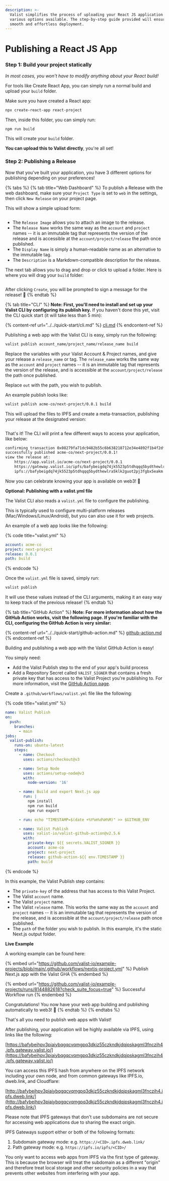 ```yaml
---
description: >-
  Valist simplifies the process of uploading your React JS application with
  various options available. The step-by-step guide provided will ensure a
  smooth and effortless deployment.
---
```


# Publishing a React JS App

### Step 1: Build your project statically

_In most cases, you won't have to modify anything about your React build!_

For tools like Create React App, you can simply run a normal build and upload your `build` folder.

Make sure you have created a React app:

```bash
npx create-react-app react-project
```

Then, inside this folder, you can simply run:

```bash
npm run build
```

This will create your `build` folder.

**You can upload this to Valist directly**, you're all set!

### Step 2: Publishing a Release

Now that you've built your application, you have 3 different options for publishing depending on your preferences!

{% tabs %}
{% tab title="Web Dashboard" %}
To publish a Release with the web dashboard, make sure your `Project Type` is set to `web` in the settings, then click `New Release` on your project page.

This will show a simple upload form:

<figure><img src="../../.gitbook/assets/image (37).png" alt=""><figcaption></figcaption></figure>

* The `Release Image` allows you to attach an image to the release.
* The `Release Name` works the same way as the `account` and `project` names -- it is an immutable tag that represents the version of the release and is accessible at the `account/project/release` the path once published.
* The `Display Name` is simply a human-readable name as an alternative to the immutable tag.
* The `Description` is a Markdown-compatible description for the release.

The next tab allows you to drag and drop or click to upload a folder. Here is where you will drag your `build` folder:

<figure><img src="../../.gitbook/assets/image (22).png" alt=""><figcaption></figcaption></figure>

After clicking `Create`, you will be prompted to sign a message for the release! 🚀
{% endtab %}

{% tab title="CLI" %}
**Note: First, you'll need to install and set up your Valist CLI by configuring its publish key.** If you haven't done this yet, visit the CLI quick start (it will take less than 5 min):

{% content-ref url="../../quick-start/cli.md" %}
[cli.md](../../quick-start/cli.md)
{% endcontent-ref %}

Publishing a web app with the Valist CLI is easy, simply run the following:

```bash
valist publish account_name/project_name/release_name build
```

Replace the variables with your Valist Account & Project names, and give your release a `release_name` or tag. The `release_name` works the same way as the `account` and `project` names -- it is an immutable tag that represents the version of the release, and is accessible at the `account/project/release` the path once published.

Replace `out` with the path, you wish to publish.

An example publish looks like:

```bash
valist publish acme-co/next-project/0.0.1 build
```

This will upload the files to IPFS and create a meta-transaction, publishing your release at the designated version:

<figure><img src="../../.gitbook/assets/image (53).png" alt=""><figcaption></figcaption></figure>

That's it! The CLI will print a few different ways to access your application, like below:

```bash
confirming transaction 0x08279fa71dc9482b55c6b638218712e34e4892f1b4f2df7bfc607f7ac2881ec1... done
successfully published acme-co/next-project/0.0.1!
view the release at:
    https://app.valist.io/acme-co/next-project/0.0.1
    https://gateway.valist.io/ipfs/bafybeigdq74jk5523p5tdhqqq5bydthewlra5klk2guot2pj3fgbx5eakm
    ipfs://bafybeigdq74jk5523p5tdhqqq5bydthewlra5klk2guot2pj3fgbx5eakm
```

Now you can celebrate knowing your app is available on web3! 🚀

**Optional: Publishing with a valist.yml file**

The Valist CLI also reads a `valist.yml` file to configure the publishing.

This is typically used to configure multi-platform releases (Mac/Windows/Linux/Android), but you can also use it for web projects.

An example of a web app looks like the following:

{% code title="valist.yml" %}
```yaml
account: acme-co
project: next-project
release: 0.0.1
path: build
```
{% endcode %}

Once the `valist.yml` file is saved, simply run:

```bash
valist publish
```

It will use these values instead of the CLI arguments, making it an easy way to keep track of the previous release!
{% endtab %}

{% tab title="GitHub Action" %}
**Note: For more information about how the GitHub Action works, visit the following page. If you're familiar with the CLI, configuring the GitHub Action is very similar:**

{% content-ref url="../../quick-start/github-action.md" %}
[github-action.md](../../quick-start/github-action.md)
{% endcontent-ref %}

Building and publishing a web app with the Valist GitHub Action is easy!

You simply need:

* Add the Valist Publish step to the end of your app's build process
* Add a Repository Secret called `VALIST_SIGNER` that contains a fresh private key that has access to the Valist Project you're publishing to. For more information, visit the [GitHub Action page](../../quick-start/github-action.md).

Create a `.github/workflows/valist.yml` file like the following:

{% code title="valist.yml" %}
```yaml
name: Valist Publish
on:
  push:
    branches:
      - main
jobs:
  valist-publish:
    runs-on: ubuntu-latest
    steps:
      - name: Checkout
        uses: actions/checkout@v3

      - name: Setup Node
        uses: actions/setup-node@v3
        with:
          node-version: '16'

      - name: Build and export Next.js app
        run: |
          npm install
          npm run build
          npm run export

      - run: echo "TIMESTAMP=$(date +%Y%m%d%H%M)" >> $GITHUB_ENV

      - name: Valist Publish
        uses: valist-io/valist-github-action@v2.5.6
        with:
          private-key: ${{ secrets.VALIST_SIGNER }}
          account: acme-co
          project: next-project
          release: github-action-${{ env.TIMESTAMP }}
          path: build

```
{% endcode %}

In this example, the Valist Publish step contains:

* The `private-key` of the address that has access to this Valist Project.
* The Valist `account` name.
* The Valist `project` name.
* The Valist `release` name. This works the same way as the `account` and `project` names -- it is an immutable tag that represents the version of the release, and is accessible at the `account/project/release` path once published.
* The `path` of the folder you wish to publish. In this example, it's the static Next.js output folder.

**Live Example**

A working example can be found here:

{% embed url="https://github.com/valist-io/example-projects/blob/main/.github/workflows/nextjs-project.yml" %}
Publish Next.js app with the Valist GHA
{% endembed %}

{% embed url="https://github.com/valist-io/example-projects/runs/8144882618?check_suite_focus=true" %}
Successful Workflow run
{% endembed %}

Congratulations! You now have your web app building and publishing automatically to web3! 🚀
{% endtab %}
{% endtabs %}

That's all you need to publish web apps with Valist!

After publishing, your application will be highly available via IPFS, using links like the following:

[https://bafybeihpv3piaiybqgqcvqmgpq3dkjz55czkndkjdqjpskagml3fnczih4.ipfs.gateway.valist.io/](https://bafybeihpv3piaiybqgqcvqmgpq3dkjz55czkndkjdqjpskagml3fnczih4.ipfs.gateway.valist.io/)

You can access this IPFS hash from anywhere on the IPFS network including your own node, and from common gateways like IPFS.io, dweb.link, and Cloudflare:

[http://bafybeihpv3piaiybqgqcvqmgpq3dkjz55czkndkjdqjpskagml3fnczih4.ipfs.dweb.link/](http://bafybeihpv3piaiybqgqcvqmgpq3dkjz55czkndkjdqjpskagml3fnczih4.ipfs.dweb.link/)

Please note that IPFS gateways that don't use subdomains are not secure for accessing web applications due to sharing the exact origin.

IPFS Gateways support either or both of the following formats:

1. Subdomain gateway mode: e.g. `https://<CID>.ipfs.dweb.link/`
2. Path gateway mode: e.g. `https://ipfs.io/ipfs/<CID>/`

You only want to access web apps from IPFS via the first type of gateway. This is because the browser will treat the subdomain as a different "origin" and therefore treat local storage and other security policies in a way that prevents other websites from interfering with your app.
